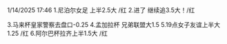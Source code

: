 1/14/2025 17:46
1.尼泊尔女足 上半2.5大 /红
2.进了 继续追3.5大！/红

3.马来杯皇家警察去盘口-0.25
4.孟加拉杯 兄弟联盟大1.5
5.19点女子友谊上半大1.25 /红
6.阿尔巴杯拉齐上半1.5大 /红
